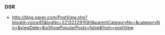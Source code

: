 ### DSR
- <http://blog.naver.com/PostView.nhn?blogId=voice45&logNo=221322291590&parentCategoryNo=&categoryNo=&viewDate=&isShowPopularPosts=false&from=postView>
